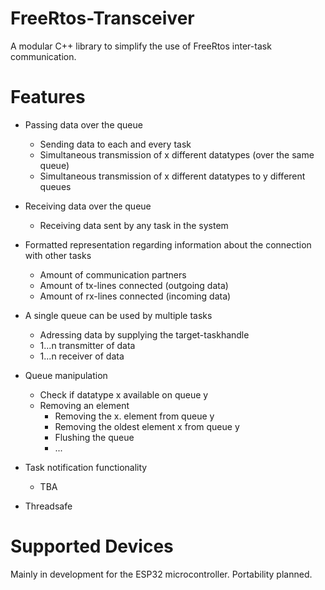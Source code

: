 # FreeRtos-Transceiver

A modular C++ library to simplify the use of FreeRtos inter-task communication. 

# Features

- Passing data over the queue  
  - Sending data to each and every task
  - Simultaneous transmission of x different datatypes (over the same queue)
  - Simultaneous transmission of x different datatypes to y different queues
  
- Receiving data over the queue  
  - Receiving data sent by any task in the system

- Formatted representation regarding information about the connection with other tasks  
  - Amount of communication partners
  - Amount of tx-lines connected (outgoing data)
  - Amount of rx-lines connected (incoming data)

- A single queue can be used by multiple tasks
  - Adressing data by supplying the target-taskhandle
  - 1...n transmitter of data
  - 1...n receiver of data

- Queue manipulation  
  - Check if datatype x available on queue y
  - Removing an element  
    - Removing the x. element from queue y
    - Removing the oldest element x from queue y
    - Flushing the queue
    - ...

- Task notification functionality  
  - TBA

- Threadsafe

# Supported Devices

Mainly in development for the ESP32 microcontroller. Portability planned.
